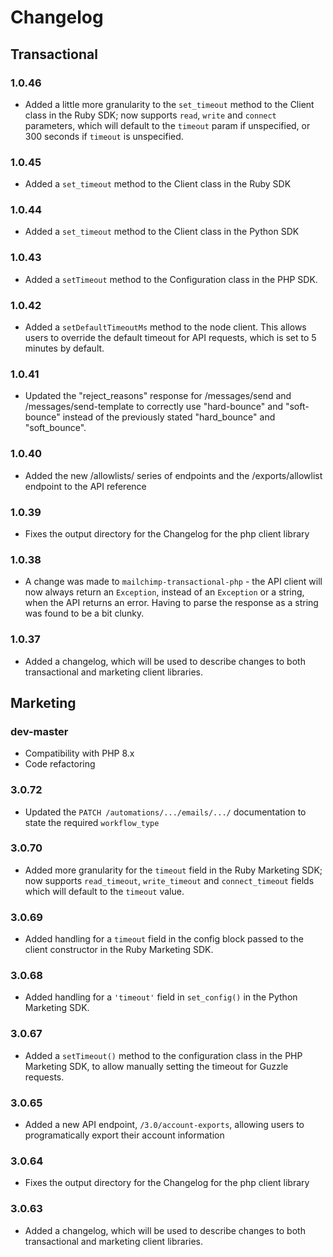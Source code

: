 # Changelog

## Transactional

### 1.0.46
* Added a little more granularity to the `set_timeout` method to the Client class in the Ruby SDK; now supports `read`, `write` and `connect` parameters, which will default to the `timeout` param if unspecified, or 300 seconds if `timeout` is unspecified.

### 1.0.45
* Added a `set_timeout` method to the Client class in the Ruby SDK

### 1.0.44
* Added a `set_timeout` method to the Client class in the Python SDK

### 1.0.43
* Added a `setTimeout` method to the Configuration class in the PHP SDK.

### 1.0.42
* Added a `setDefaultTimeoutMs` method to the node client. This allows users to override the default timeout for API requests, which is set to 5 minutes by default.

### 1.0.41
* Updated the "reject_reasons" response for /messages/send and /messages/send-template to correctly use "hard-bounce" and "soft-bounce" instead of the previously stated "hard_bounce" and "soft_bounce".

### 1.0.40
* Added the new /allowlists/ series of endpoints and the /exports/allowlist endpoint to the API reference

### 1.0.39
* Fixes the output directory for the Changelog for the php client library

### 1.0.38
* A change was made to `mailchimp-transactional-php` - the API client will now always return an `Exception`, instead of an `Exception` or a string, when the API returns an error. Having to parse the response as a string was found to be a bit clunky.

### 1.0.37
* Added a changelog, which will be used to describe changes to both transactional and marketing client libraries.

## Marketing

### dev-master
* Compatibility with PHP 8.x
* Code refactoring

### 3.0.72
* Updated the `PATCH /automations/.../emails/.../` documentation to state the required `workflow_type`

### 3.0.70
* Added more granularity for the `timeout` field in the Ruby Marketing SDK; now supports `read_timeout`, `write_timeout` and `connect_timeout` fields which will default to the `timeout` value.

### 3.0.69
* Added handling for a `timeout` field in the config block passed to the client constructor in the Ruby Marketing SDK.

### 3.0.68
* Added handling for a `'timeout'` field in `set_config()` in the Python Marketing SDK.

### 3.0.67
* Added a `setTimeout()` method to the configuration class in the PHP Marketing SDK, to allow manually setting the timeout for Guzzle requests.

### 3.0.65
* Added a new API endpoint, `/3.0/account-exports`, allowing users to programatically export their account information

### 3.0.64
* Fixes the output directory for the Changelog for the php client library

### 3.0.63
* Added a changelog, which will be used to describe changes to both transactional and marketing client libraries.

